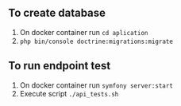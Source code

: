 ## To create database
1. On docker container run `cd aplication`
2. `php bin/console doctrine:migrations:migrate`

## To run endpoint test 
1. On docker container run `symfony server:start`
2. Execute script `./api_tests.sh`